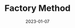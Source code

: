 ---
layout: post
title: Factory Method
description: Design pattern 중 하나인 Factory Method pattern에 대해 알아보자
date: 2023-01-07
published: true
categories: Design Pattern
---